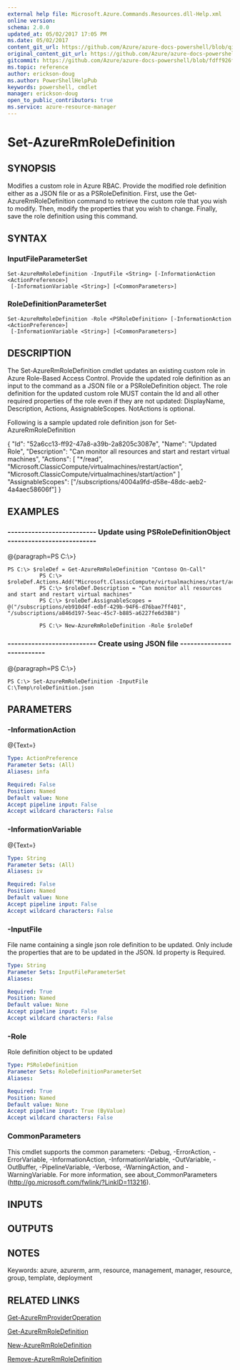 ```yaml
---
external help file: Microsoft.Azure.Commands.Resources.dll-Help.xml
online version:
schema: 2.0.0
updated_at: 05/02/2017 17:05 PM
ms.date: 05/02/2017
content_git_url: https://github.com/Azure/azure-docs-powershell/blob/qinezh-conceptual/azureps-cmdlets-docs/ResourceManager/AzureRM.Resources/v1.0.4.3/Set-AzureRmRoleDefinition.md
original_content_git_url: https://github.com/Azure/azure-docs-powershell/blob/qinezh-conceptual/azureps-cmdlets-docs/ResourceManager/AzureRM.Resources/v1.0.4.3/Set-AzureRmRoleDefinition.md
gitcommit: https://github.com/Azure/azure-docs-powershell/blob/fdff926f5dd35f9020f210f87b450464ba162edc
ms.topic: reference
author: erickson-doug
ms.author: PowerShellHelpPub
keywords: powershell, cmdlet
manager: erickson-doug
open_to_public_contributors: true
ms.service: azure-resource-manager
---
```


# Set-AzureRmRoleDefinition

## SYNOPSIS
Modifies a custom role in Azure RBAC.
Provide the modified role definition either as a JSON file or as a PSRoleDefinition.
First, use the Get-AzureRmRoleDefinition command to retrieve the custom role that you wish to modify.
Then, modify the properties that you wish to change.
Finally, save the role definition using this command.

## SYNTAX

### InputFileParameterSet
```
Set-AzureRmRoleDefinition -InputFile <String> [-InformationAction <ActionPreference>]
 [-InformationVariable <String>] [<CommonParameters>]
```

### RoleDefinitionParameterSet
```
Set-AzureRmRoleDefinition -Role <PSRoleDefinition> [-InformationAction <ActionPreference>]
 [-InformationVariable <String>] [<CommonParameters>]
```

## DESCRIPTION
The Set-AzureRmRoleDefinition cmdlet updates an existing custom role in Azure Role-Based Access Control.
Provide the updated role definition as an input to the command as a JSON file or a PSRoleDefinition object.
The role definition for the updated custom role MUST contain the Id and all other required properties of the role even if they are not updated: DisplayName, Description, Actions, AssignableScopes.
NotActions is optional.

Following is a sample updated role definition json for Set-AzureRmRoleDefinition

{
        "Id": "52a6cc13-ff92-47a8-a39b-2a8205c3087e",
        "Name": "Updated Role",
        "Description": "Can monitor all resources and start and restart virtual machines",
        "Actions":
        \[
            "*/read",
            "Microsoft.ClassicCompute/virtualmachines/restart/action",
            "Microsoft.ClassicCompute/virtualmachines/start/action"
        \]
        "AssignableScopes": \["/subscriptions/4004a9fd-d58e-48dc-aeb2-4a4aec58606f"\]
    }

## EXAMPLES

### --------------------------  Update using PSRoleDefinitionObject  --------------------------
@{paragraph=PS C:\\\>}



```
PS C:\> $roleDef = Get-AzureRmRoleDefinition "Contoso On-Call"
          PS C:\> $roleDef.Actions.Add("Microsoft.ClassicCompute/virtualmachines/start/action")
          PS C:\> $roleDef.Description = "Can monitor all resources and start and restart virtual machines"
          PS C:\> $roleDef.AssignableScopes = @("/subscriptions/eb910d4f-edbf-429b-94F6-d76bae7ff401", "/subscriptions/a846d197-5eac-45c7-b885-a6227fe6d388")

          PS C:\> New-AzureRmRoleDefinition -Role $roleDef
```

### --------------------------  Create using JSON file  --------------------------
@{paragraph=PS C:\\\>}



```
PS C:\> Set-AzureRmRoleDefinition -InputFile C:\Temp\roleDefinition.json
```

## PARAMETERS

### -InformationAction
@{Text=}

```yaml
Type: ActionPreference
Parameter Sets: (All)
Aliases: infa

Required: False
Position: Named
Default value: None
Accept pipeline input: False
Accept wildcard characters: False
```

### -InformationVariable
@{Text=}

```yaml
Type: String
Parameter Sets: (All)
Aliases: iv

Required: False
Position: Named
Default value: None
Accept pipeline input: False
Accept wildcard characters: False
```

### -InputFile
File name containing a single json role definition to be updated.
Only include the properties that are to be updated in the JSON.
Id property is Required.

```yaml
Type: String
Parameter Sets: InputFileParameterSet
Aliases: 

Required: True
Position: Named
Default value: None
Accept pipeline input: False
Accept wildcard characters: False
```

### -Role
Role definition object to be updated

```yaml
Type: PSRoleDefinition
Parameter Sets: RoleDefinitionParameterSet
Aliases: 

Required: True
Position: Named
Default value: None
Accept pipeline input: True (ByValue)
Accept wildcard characters: False
```

### CommonParameters
This cmdlet supports the common parameters: -Debug, -ErrorAction, -ErrorVariable, -InformationAction, -InformationVariable, -OutVariable, -OutBuffer, -PipelineVariable, -Verbose, -WarningAction, and -WarningVariable. For more information, see about_CommonParameters (http://go.microsoft.com/fwlink/?LinkID=113216).

## INPUTS

## OUTPUTS

## NOTES
Keywords: azure, azurerm, arm, resource, management, manager, resource, group, template, deployment

## RELATED LINKS

[Get-AzureRmProviderOperation]()

[Get-AzureRmRoleDefinition]()

[New-AzureRmRoleDefinition]()

[Remove-AzureRmRoleDefinition]()

